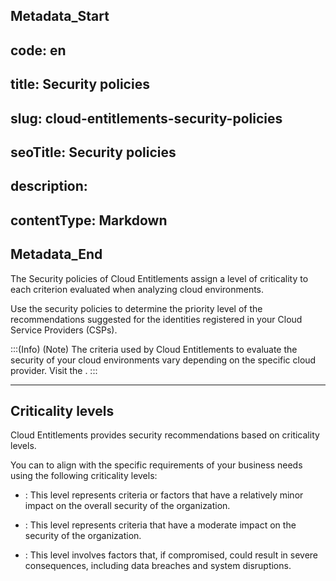 ## Metadata_Start 
## code: en
## title: Security policies 
## slug: cloud-entitlements-security-policies 
## seoTitle: Security policies 
## description:  
## contentType: Markdown 
## Metadata_End
The Security policies of Cloud Entitlements assign a level of criticality to each criterion evaluated when analyzing cloud environments.

Use the security policies to determine the priority level of the recommendations suggested for the identities registered in your Cloud Service Providers (CSPs).

:::(Info) (Note)
The criteria used by Cloud Entitlements to evaluate the security of your cloud environments vary depending on the specific cloud provider. Visit the . 
:::


* * *


## Criticality levels
Cloud Entitlements provides security recommendations based on criticality levels.

You can  to align with the specific requirements of your business needs using the following criticality levels:

* : This level represents criteria or factors that have a relatively minor impact on the overall security of the organization.

* : This level represents criteria that have a moderate impact on the security of the organization.
 
* : This level involves factors that, if compromised, could result in severe consequences, including data breaches and system disruptions.


